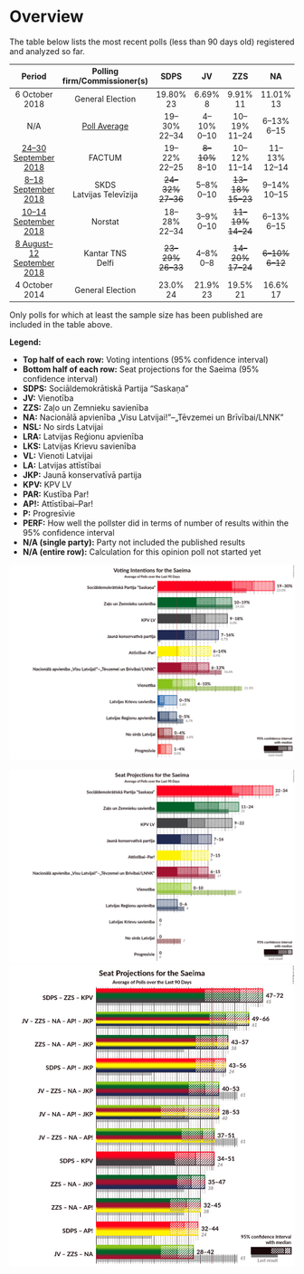 # Overview

The table below lists the most recent polls (less than 90 days old) registered and analyzed so far.

| Period                                                  | Polling firm/Commissioner(s)  | SDPS                                                | JV                               | ZZS                                                 | NA                                                | NSL          | LRA                          | LKS                          | VL           | LA           | JKP                                               | KPV                                                 | PAR          | AP!                                               | P            | PERF             |
|:-------------------------------------------------------:|:-----------------------------:|:---------------------------------------------------:|:--------------------------------:|:---------------------------------------------------:|:-------------------------------------------------:|:------------:|:----------------------------:|:----------------------------:|:------------:|:------------:|:-------------------------------------------------:|:---------------------------------------------------:|:------------:|:-------------------------------------------------:|:------------:|:----------------:|
| 6 October 2018                                          | General Election              | 19.80% <br> 23                                      | 6.69% <br> 8                     | 9.91% <br> 11                                       | 11.01% <br> 13                                    | 0.84% <br> 0 | 4.14% <br> 0                 | 3.20% <br> 0                 | N/A <br> N/A | N/A <br> N/A | 13.59% <br> 16                                    | 14.25% <br> 16                                      | N/A <br> N/A | 12.04% <br> 13                                    | 2.61% <br> 0 | N/A              |
| N/A                                                     | [Poll Average](average.html)  | 19–30% <br> 22–34                                   | 4–10% <br> 0–10                  | 10–19% <br> 11–24                                   | 6–13% <br> 6–15                                   | 0–4% <br> 0  | 0–5% <br> 0–6                | 0–5% <br> 0                  | N/A <br> N/A | N/A <br> N/A | 7–16% <br> 7–16                                   | 9–18% <br> 9–22                                     | N/A <br> N/A | 6–14% <br> 7–15                                   | 1–4% <br> 0  | 11/11 <br> 11/11 |
| [24–30 September 2018](2018-09-30-FACTUM.html)          | FACTUM                        | 19–22% <br> 22–25                                   | <strike>8–10%</strike> <br> 8–10 | 10–12% <br> 11–14                                   | 11–13% <br> 12–14                                 | N/A <br> N/A | 2–4% <br> 0                  | <strike>1%</strike> <br> 0   | N/A <br> N/A | N/A <br> N/A | 13–16% <br> 15–17                                 | <strike>11–13%</strike> <br> <strike>11–14</strike> | N/A <br> N/A | 12–14% <br> 13–15                                 | 2–4% <br> 0  | 7/10 <br> 9/10   |
| [8–18 September 2018](2018-09-18-SKDS.html)             | SKDS <br> Latvijas Televīzija | <strike>24–32%</strike> <br> <strike>27–36</strike> | 5–8% <br> 0–10                   | <strike>13–18%</strike> <br> <strike>15–23</strike> | 9–14% <br> 10–15                                  | 1–4% <br> 0  | 2–5% <br> 0–7                | 2–4% <br> 0                  | N/A <br> N/A | N/A <br> N/A | <strike>6–11%</strike> <br> <strike>7–13</strike> | <strike>8–13%</strike> <br> <strike>9–15</strike>   | N/A <br> N/A | <strike>6–11%</strike> <br> <strike>7–12</strike> | 1–3% <br> 0  | 6/11 <br> 6/11   |
| [10–14 September 2018](2018-09-14-Norstat.html)         | Norstat                       | 18–28% <br> 22–34                                   | 3–9% <br> 0–10                   | <strike>11–19%</strike> <br> <strike>14–24</strike> | 6–13% <br> 6–15                                   | N/A <br> N/A | 1–5% <br> 0                  | 2–6% <br> 0–7                | N/A <br> N/A | N/A <br> N/A | 7–14% <br> 8–16                                   | 10–17% <br> 11–22                                   | N/A <br> N/A | <strike>5–11%</strike> <br> 7–14                  | 1–4% <br> 0  | 8/10 <br> 9/10   |
| [8 August–12 September 2018](2018-09-12-KantarTNS.html) | Kantar TNS <br> Delfi         | <strike>23–29%</strike> <br> <strike>26–33</strike> | 4–8% <br> 0–8                    | <strike>14–20%</strike> <br> <strike>17–24</strike> | <strike>6–10%</strike> <br> <strike>6–12</strike> | 0–1% <br> 0  | <strike>0–2%</strike> <br> 0 | <strike>0–2%</strike> <br> 0 | N/A <br> N/A | N/A <br> N/A | <strike>7–12%</strike> <br> <strike>7–14</strike> | 14–19% <br> 15–23                                   | N/A <br> N/A | <strike>5–9%</strike> <br> <strike>7–10</strike>  | 1–2% <br> 0  | 4/11 <br> 6/11   |
| 4 October 2014                                          | General Election              | 23.0% <br> 24                                       | 21.9% <br> 23                    | 19.5% <br> 21                                       | 16.6% <br> 17                                     | 6.8% <br> 7  | 6.7% <br> 8                  | 1.6% <br> 0                  | 1.2% <br> 0  | 0.9% <br> 0  | 0.7% <br> 0                                       | 0.0% <br> 0                                         | 0.0% <br> 0  | 0.9% <br> 0                                       | 0.0% <br> 0  | N/A              |

Only polls for which at least the sample size has been published are included in the table above.

**Legend:**
+ **Top half of each row:** Voting intentions (95% confidence interval)
+ **Bottom half of each row:** Seat projections for the Saeima (95% confidence interval)
+ **SDPS:** Sociāldemokrātiskā Partija “Saskaņa”
+ **JV:** Vienotība
+ **ZZS:** Zaļo un Zemnieku savienība
+ **NA:** Nacionālā apvienība „Visu Latvijai!”–„Tēvzemei un Brīvībai/LNNK”
+ **NSL:** No sirds Latvijai
+ **LRA:** Latvijas Reģionu apvienība
+ **LKS:** Latvijas Krievu savienība
+ **VL:** Vienoti Latvijai
+ **LA:** Latvijas attīstībai
+ **JKP:** Jaunā konservatīvā partija
+ **KPV:** KPV LV
+ **PAR:** Kustība Par!
+ **AP!:** Attīstībai–Par!
+ **P:** Progresīvie
+ **PERF:** How well the pollster did in terms of number of results within the 95% confidence interval
+ **N/A (single party):** Party not included the published results
+ **N/A (entire row):** Calculation for this opinion poll not started yet


![Graph with voting intentions not yet produced](average.png "Voting Intentions")

![Graph with seats not yet produced](average-seats.png "Seats")
![Graph with coalitions seats not yet produced](average-coalitions-seats.png "Coalitions Seats")
